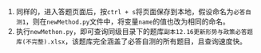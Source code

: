 1. 同样的，进入答题页面后，按`ctrl + s`将页面保存到本地，假设命名为`必答自测1`，则在`newMethod.py`文件中，将变量`name`的值也改为相同的命名。
2. 执行`newMethon.py`，即可查询同级目录下的题库`副本12.16更新形势与政策必答题库(不完整).xlsx`，该题库完全涵盖了必答自测的所有题目，且查询速度快。